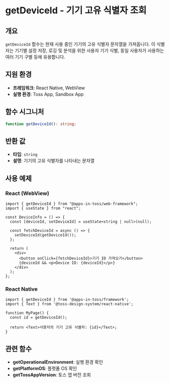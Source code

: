 # getDeviceId - 기기 고유 식별자 조회

## 개요

`getDeviceId` 함수는 현재 사용 중인 기기의 고유 식별자 문자열을 가져옵니다. 이 식별자는 기기별 설정 저장, 로깅 및 분석을 위한 사용자 기기 식별, 동일 사용자가 사용하는 여러 기기 구별 등에 유용합니다.

## 지원 환경

- **프레임워크**: React Native, WebView
- **실행 환경**: Toss App, Sandbox App

## 함수 시그니처

```typescript
function getDeviceId(): string;
```

## 반환 값

- **타입**: `string`
- **설명**: 기기의 고유 식별자를 나타내는 문자열

## 사용 예제

### React (WebView)

```tsx
import { getDeviceId } from "@apps-in-toss/web-framework";
import { useState } from "react";

const DeviceInfo = () => {
  const [deviceId, setDeviceId] = useState<string | null>(null);

  const fetchDeviceId = async () => {
    setDeviceId(getDeviceId());
  };

  return (
    <div>
      <button onClick={fetchDeviceId}>기기 ID 가져오기</button>
      {deviceId && <p>Device ID: {deviceId}</p>}
    </div>
  );
};
```

### React Native

```tsx
import { getDeviceId } from '@apps-in-toss/framework';
import { Text } from '@toss-design-system/react-native';

function MyPage() {
  const id = getDeviceId();

  return <Text>사용자의 기기 고유 식별자: {id}</Text>;
}
```

## 관련 함수

- **getOperationalEnvironment**: 실행 환경 확인
- **getPlatformOS**: 플랫폼 OS 확인
- **getTossAppVersion**: 토스 앱 버전 조회
